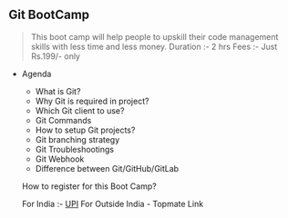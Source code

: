 ## Git BootCamp
> This boot camp will help people to upskill their code management skills with less time and less money.
> Duration :- 2 hrs
> Fees :- Just Rs.199/- only
- Agenda
    - What is Git?
    - Why Git is required in project?
    - Which Git client to use?
    - Git Commands
    - How to setup Git projects?
    - Git branching strategy
    - Git Troubleshootings
    - Git Webhook
    - Difference between Git/GitHub/GitLab

    How to register for this Boot Camp?

    For India :- [UPI](Vandana-UPI.jpeg)
    For Outside India - Topmate Link 